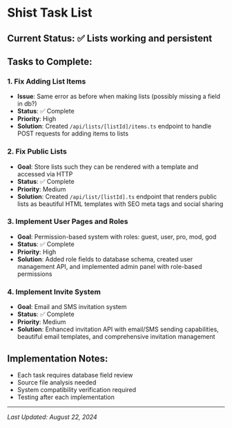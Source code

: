 # Shist Task List

## Current Status: ✅ Lists working and persistent

## Tasks to Complete:

### 1. Fix Adding List Items
- **Issue**: Same error as before when making lists (possibly missing a field in db?)
- **Status**: ✅ Complete
- **Priority**: High
- **Solution**: Created `/api/lists/[listId]/items.ts` endpoint to handle POST requests for adding items to lists

### 2. Fix Public Lists
- **Goal**: Store lists such they can be rendered with a template and accessed via HTTP
- **Status**: ✅ Complete
- **Priority**: Medium
- **Solution**: Created `/api/list/[listId].ts` endpoint that renders public lists as beautiful HTML templates with SEO meta tags and social sharing

### 3. Implement User Pages and Roles
- **Goal**: Permission-based system with roles: guest, user, pro, mod, god
- **Status**: ✅ Complete
- **Priority**: High
- **Solution**: Added role fields to database schema, created user management API, and implemented admin panel with role-based permissions

### 4. Implement Invite System
- **Goal**: Email and SMS invitation system
- **Status**: ✅ Complete
- **Priority**: Medium
- **Solution**: Enhanced invitation API with email/SMS sending capabilities, beautiful email templates, and comprehensive invitation management

## Implementation Notes:
- Each task requires database field review
- Source file analysis needed
- System compatibility verification required
- Testing after each implementation

---
*Last Updated: August 22, 2024*
